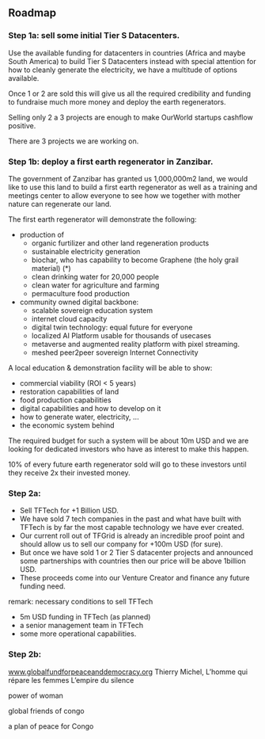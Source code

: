 ## Roadmap

### Step 1a: sell some initial Tier S Datacenters.

Use the available funding for datacenters in countries (Africa and maybe South America) to build Tier S Datacenters instead with special attention for how to cleanly generate the electricity, we have a multitude of options available.

Once 1 or 2 are sold this will give us all the required credibility and funding to fundraise much more money and deploy the earth regenerators.

Selling only 2 a 3 projects are enough to make OurWorld startups cashflow positive.

There are 3 projects we are working on.

### Step 1b: deploy a first earth regenerator in Zanzibar.

The government of Zanzibar has granted us 1,000,000m2 land, we would like to use this land to build a first earth regenerator as well as a training and meetings center to allow everyone to see how we together with mother nature can regenerate our land.

The first earth regenerator will demonstrate the following:

- production of
  - organic furtilizer and other land regeneration products
  - sustainable electricity generation
  - biochar, who has capability to become Graphene (the holy grail material) (*)
  - clean drinking water for 20,000 people
  - clean water for agriculture and farming
  - permaculture food production
- community owned digital backbone:
  - scalable sovereign education system
  - internet cloud capacity
  - digital twin technology: equal future for everyone
  - localized AI Platform usable for thousands of usecases
  - metaverse and augmented reality platform with pixel streaming.
  - meshed peer2peer sovereign Internet Connectivity
  

A local education & demonstration facility will be able to show:
- commercial viability (ROI < 5 years)
- restoration capabilities of land
- food production capabilities
- digital capabilities and how to develop on it
- how to generate water, electricity, ...
- the economic system behind

The required budget for such a system will be about 10m USD and we are looking for dedicated investors who have as interest to make this happen.

10% of every future earth regenerator sold will go to these investors until they receive 2x their invested money.

### Step 2a:

- Sell TFTech for +1 Billion USD.
- We have sold 7 tech companies in the past and what have built with TFTech is by far the most capable technology we have ever created.
- Our current roll out of TFGrid is already an incredible proof point and should allow us to sell our company for +100m USD (for sure).
- But once we have sold 1 or 2 Tier S datacenter projects and announced some partnerships with countries then our price will be above 1billion USD.
- These proceeds come into our Venture Creator and finance any future funding need.

remark: necessary conditions to sell TFTech 

- 5m USD funding in TFTech (as planned)
- a senior management team in TFTech
- some more operational capabilities.

### Step 2b: 



www.globalfundforpeaceanddemocracy.org
Thierry Michel,
L’homme qui répare les femmes
L’empire du silence

power of woman

global friends of congo


a plan of peace for Congo

